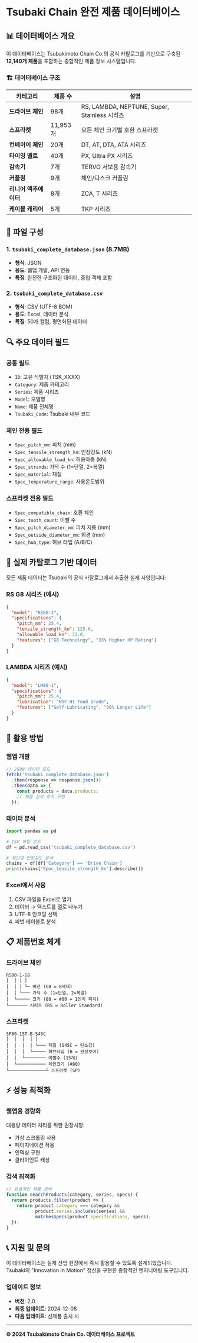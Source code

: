 # Tsubaki Chain 완전 제품 데이터베이스

## 📊 데이터베이스 개요

이 데이터베이스는 Tsubakimoto Chain Co.의 공식 카탈로그를 기반으로 구축된 **12,140개 제품**을 포함하는 종합적인 제품 정보 시스템입니다.

### 🏗️ 데이터베이스 구조

| 카테고리 | 제품 수 | 설명 |
|----------|---------|------|
| **드라이브 체인** | 98개 | RS, LAMBDA, NEPTUNE, Super, Stainless 시리즈 |
| **스프라켓** | 11,953개 | 모든 체인 크기별 호환 스프라켓 |
| **컨베이어 체인** | 20개 | DT, AT, DTA, ATA 시리즈 |
| **타이밍 벨트** | 40개 | PX, Ultra PX 시리즈 |
| **감속기** | 7개 | TERVO 서보용 감속기 |
| **커플링** | 9개 | 체인/디스크 커플링 |
| **리니어 액추에이터** | 8개 | ZCA, T 시리즈 |
| **케이블 캐리어** | 5개 | TKP 시리즈 |

## 📁 파일 구성

### 1. `tsubaki_complete_database.json` (8.7MB)
- **형식**: JSON
- **용도**: 웹앱 개발, API 연동
- **특징**: 완전한 구조화된 데이터, 중첩 객체 포함

### 2. `tsubaki_complete_database.csv` 
- **형식**: CSV (UTF-8 BOM)
- **용도**: Excel, 데이터 분석
- **특징**: 50개 컬럼, 평면화된 데이터

## 🔍 주요 데이터 필드

### 공통 필드
- `ID`: 고유 식별자 (TSK_XXXX)
- `Category`: 제품 카테고리
- `Series`: 제품 시리즈
- `Model`: 모델명
- `Name`: 제품 전체명
- `Tsubaki_Code`: Tsubaki 내부 코드

### 체인 전용 필드
- `Spec_pitch_mm`: 피치 (mm)
- `Spec_tensile_strength_kn`: 인장강도 (kN)
- `Spec_allowable_load_kn`: 허용하중 (kN)
- `Spec_strands`: 가닥 수 (1=단열, 2=복열)
- `Spec_material`: 재질
- `Spec_temperature_range`: 사용온도범위

### 스프라켓 전용 필드
- `Spec_compatible_chain`: 호환 체인
- `Spec_tooth_count`: 이빨 수
- `Spec_pitch_diameter_mm`: 피치 지름 (mm)
- `Spec_outside_diameter_mm`: 외경 (mm)
- `Spec_hub_type`: 허브 타입 (A/B/C)

## 🎯 실제 카탈로그 기반 데이터

모든 제품 데이터는 Tsubaki의 공식 카탈로그에서 추출한 실제 사양입니다:

### RS G8 시리즈 (예시)
```json
{
  "model": "RS80-1",
  "specifications": {
    "pitch_mm": 25.4,
    "tensile_strength_kn": 125.0,
    "allowable_load_kn": 33.0,
    "features": ["G8 Technology", "33% Higher HP Rating"]
  }
}
```

### LAMBDA 시리즈 (예시)
```json
{
  "model": "LM80-1",
  "specifications": {
    "pitch_mm": 25.4,
    "lubrication": "NSF H1 Food Grade",
    "features": ["Self-Lubricating", "30% Longer Life"]
  }
}
```

## 🚀 활용 방법

### 웹앱 개발
```javascript
// JSON 데이터 로드
fetch('tsubaki_complete_database.json')
  .then(response => response.json())
  .then(data => {
    const products = data.products;
    // 제품 검색 로직 구현
  });
```

### 데이터 분석
```python
import pandas as pd

# CSV 파일 로드
df = pd.read_csv('tsubaki_complete_database.csv')

# 체인별 인장강도 분석
chains = df[df['Category'] == 'Drive Chain']
print(chains['Spec_tensile_strength_kn'].describe())
```

### Excel에서 사용
1. CSV 파일을 Excel로 열기
2. 데이터 → 텍스트를 열로 나누기
3. UTF-8 인코딩 선택
4. 피벗 테이블로 분석

## 📋 제품번호 체계

### 드라이브 체인
```
RS80-1-G8
│  │ │ │
│  │ │ └─ 버전 (G8 = 8세대)
│  │ └─── 가닥 수 (1=단열, 2=복열)
│  └───── 크기 (80 = #80 = 1인치 피치)
└─────── 시리즈 (RS = Roller Standard)
```

### 스프라켓
```
SP80-15T-B-S45C
│  │  │  │ │
│  │  │  │ └─── 재질 (S45C = 탄소강)
│  │  │  └───── 허브타입 (B = 완성보어)
│  │  └──────── 이빨수 (15개)
│  └─────────── 체인크기 (#80)
└──────────────┴ 스프라켓 (SP)
```

## ⚡ 성능 최적화

### 웹앱용 경량화
대용량 데이터 처리를 위한 권장사항:
- 가상 스크롤링 사용
- 페이지네이션 적용
- 인덱싱 구현
- 클라이언트 캐싱

### 검색 최적화
```javascript
// 효율적인 제품 검색
function searchProducts(category, series, specs) {
  return products.filter(product => {
    return product.category === category &&
           product.series.includes(series) &&
           matchesSpecs(product.specifications, specs);
  });
}
```

## 📞 지원 및 문의

이 데이터베이스는 실제 산업 현장에서 즉시 활용할 수 있도록 설계되었습니다. 
Tsubaki의 "Innovation in Motion" 정신을 구현한 종합적인 엔지니어링 도구입니다.

### 업데이트 정보
- **버전**: 2.0
- **최종 업데이트**: 2024-12-08
- **다음 업데이트**: 신제품 출시 시

---

**© 2024 Tsubakimoto Chain Co. 데이터베이스 프로젝트**